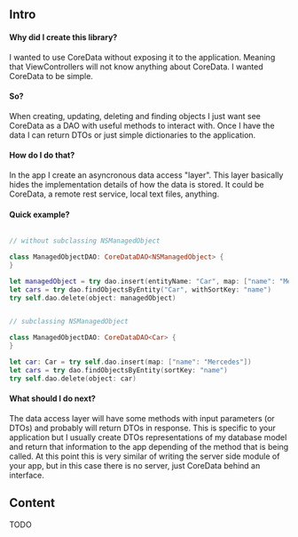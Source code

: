 ## Intro

#### Why did I create this library?

I wanted to use CoreData without exposing it to the application. Meaning that ViewControllers will not know anything about CoreData. I wanted CoreData to be simple.

#### So?

When creating, updating, deleting and finding objects I just want see CoreData as a DAO with useful methods to interact with.
Once I have the data I can return DTOs or just simple dictionaries to the application.

#### How do I do that?

In the app I create an asyncronous data access "layer". This layer basically hides the implementation details of how the data is stored. It could be CoreData, a remote rest service, local text files, anything.

#### Quick example?

```swift

// without subclassing NSManagedObject

class ManagedObjectDAO: CoreDataDAO<NSManagedObject> {
}

let managedObject = try dao.insert(entityName: "Car", map: ["name": "Mercedes"])
let cars = try dao.findObjectsByEntity("Car", withSortKey: "name")
try self.dao.delete(object: managedObject)


// subclassing NSManagedObject

class ManagedObjectDAO: CoreDataDAO<Car> {
}

let car: Car = try self.dao.insert(map: ["name": "Mercedes"])
let cars = try dao.findObjectsByEntity(sortKey: "name")
try self.dao.delete(object: car)


```

#### What should I do next?

The data access layer will have some methods with input parameters (or DTOs) and probably will return DTOs in response. 
This is specific to your application but I usually create DTOs representations of my database model and return that information to the app depending of the method that is being called.
At this point this is very similar of writing the server side module of your app, but in this case there is no server, just CoreData behind an interface.

## Content

TODO
